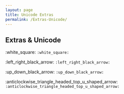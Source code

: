```yaml
---
layout: page
title: Unicode Extras
permalink: /Extras-Unicode/
---
```


## Extras & Unicode
:white_square: 
`:white_square:` 


:left_right_black_arrow: 
`:left_right_black_arrow:` 


:up_down_black_arrow: 
`:up_down_black_arrow:` 


:anticlockwise_triangle_headed_top_u_shaped_arrow: 
`:anticlockwise_triangle_headed_top_u_shaped_arrow:` 

